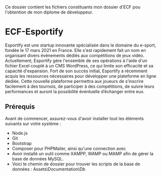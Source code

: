 Ce dossier contient les fichiers constituants mon dossier d'ECF pou l'obtention de mon diplome de développeur.

# ECF-Esportify

Esportify est une startup innovante spécialisée dans le domaine du e-sport, fondée le 17 mars 
2021 en France. Elle s'est rapidement fait un nom en organisant divers événements dédiés 
aux compétitions de jeux vidéo. Actuellement, Esportify gère l'ensemble de ses opérations à 
l'aide d'un fichier Excel couplé à un CMS WordPress, ce qui limite son efficacité et sa capacité 
d'expansion. 
Fort de son succès initial, Esportify a récemment acquis les ressources nécessaires pour 
développer une plateforme en ligne dédiée. Cette nouvelle plateforme permettra aux joueurs 
de s’inscrire facilement à des tournois, de participer à des compétitions, de suivre leurs 
performances et auront la possibilité éventuelle d’échanger entre eux.

## Prérequis

Avant de commencer, assurez-vous d'avoir installer tout les éléments suivants sur votre système :

- Node.js
- Git
- Bootstrap
- Composer pour PHPMailer, ainsi qu'une connection avec 
- Avoir installé un outil comme XAMPP, WAMP ou MAMP afin de gérer la base de données MySQL.
- Voici le chemin de dossier pour trouver les scripts de la base de données : Assets\Documentation\Db